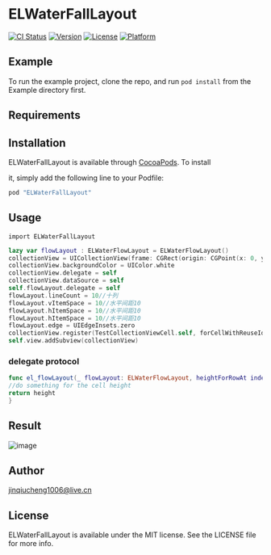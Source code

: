 # ELWaterFallLayout

[![CI Status](http://img.shields.io/travis/jinqiucheng1006@live.cn/ELWaterFallLayout.svg?style=flat)](https://travis-ci.org/jinqiucheng1006@live.cn/ELWaterFallLayout)
[![Version](https://img.shields.io/cocoapods/v/ELWaterFallLayout.svg?style=flat)](http://cocoapods.org/pods/ELWaterFallLayout)
[![License](https://img.shields.io/cocoapods/l/ELWaterFallLayout.svg?style=flat)](http://cocoapods.org/pods/ELWaterFallLayout)
[![Platform](https://img.shields.io/cocoapods/p/ELWaterFallLayout.svg?style=flat)](http://cocoapods.org/pods/ELWaterFallLayout)

## Example

To run the example project, clone the repo, and run `pod install` from the Example directory first.

## Requirements

## Installation

ELWaterFallLayout is available through [CocoaPods]([http://cocoapods.org](http://cocoapods.org)). To install

it, simply add the following line to your Podfile:

```ruby
pod "ELWaterFallLayout"
```



## Usage

```
import ELWaterFallLayout
```



```swift
lazy var flowLayout : ELWaterFlowLayout = ELWaterFlowLayout()
collectionView = UICollectionView(frame: CGRect(origin: CGPoint(x: 0, y: 0), size: CGSize(width: self.view.frame.size.width, height: self.view.frame.size.height - 200)) , collectionViewLayout:flowLayout)
collectionView.backgroundColor = UIColor.white
collectionView.delegate = self
collectionView.dataSource = self
self.flowLayout.delegate = self
flowLayout.lineCount = 10//十列
flowLayout.vItemSpace = 10//水平间距10
flowLayout.hItemSpace = 10//水平间距10
flowLayout.hItemSpace = 10//水平间距10
flowLayout.edge = UIEdgeInsets.zero
collectionView.register(TestCollectionViewCell.self, forCellWithReuseIdentifier: "cell")
self.view.addSubview(collectionView)

```



### delegate protocol

```swift
func el_flowLayout(_ flowLayout: ELWaterFlowLayout, heightForRowAt index: Int) -> CGFloat {
//do something for the cell height
return height
}
```


## Result
![image](https://github.com/NicolasKim/ELWaterFallLayout/blob/master/screenshot.gif)


## Author

jinqiucheng1006@live.cn

## License

ELWaterFallLayout is available under the MIT license. See the LICENSE file for more info.
